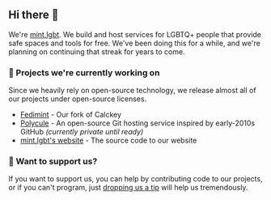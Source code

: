 ## Hi there :wave:

We're [mint.lgbt](https://mint.lgbt). We build and host services for LGBTQ+ people that provide safe spaces and tools for free.
We've been doing this for a while, and we're planning on continuing that streak for years to come.

### :wrench: Projects we're currently working on

Since we heavily rely on open-source technology, we release almost all of our projects under open-source licenses.

  * [Fedimint](https://git.mint.lgbt/fedimint/fedimint) - Our fork of Calckey
  * [Polycule](https://github.com/mint-lgbt/polycule) - An open-source Git hosting service inspired by early-2010s GitHub _(currently private until ready)_
  * [mint.lgbt's website](https://github.com/mint-lgbt/website) - The source code to our website

### :rainbow: Want to support us?

If you want to support us, you can help by contributing code to our projects, or if you can't program, just [dropping us a tip](https://liberapay.com/mint.lgbt)
will help us tremendously.

<!--

**Here are some ideas to get you started:**

🙋‍♀️ A short introduction - what is your organization all about?
🌈 Contribution guidelines - how can the community get involved?
👩‍💻 Useful resources - where can the community find your docs? Is there anything else the community should know?
🍿 Fun facts - what does your team eat for breakfast?
🧙 Remember, you can do mighty things with the power of [Markdown](https://docs.github.com/github/writing-on-github/getting-started-with-writing-and-formatting-on-github/basic-writing-and-formatting-syntax)
-->
